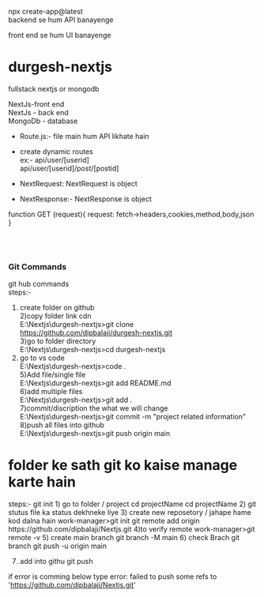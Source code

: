 npx create-app@latest<br/>
backend se hum API banayenge<br/>

front end se hum UI banayenge<br/>



# durgesh-nextjs
fullstack nextjs or mongodb<br/>

NextJs-front end<br/>
NextJs - back end<br/>
MongoDb - database<br/>
- Route.js:- file main hum API likhate hain<br/>

- create dynamic routes<br/>
ex:- api/user/[userid]<br/>
api/user/[userid]/post/[postid] <br/>

- NextRequest: NextRequest is object<br/>
- NextResponse:- NextResponse is object<br/>

function GET (request){
  request: fetch->headers,cookies,method,body,json
}

<br/><br/>



<h3>Git Commands</h3>

git hub commands<br/>
steps:-<br/>
1) create folder on github<br/>
2)copy folder link cdn<br/>
E:\Nextjs\durgesh-nextjs>git clone https://github.com/dipbalaji/durgesh-nextjs.git<br/>
3)go to folder directory<br/>
E:\Nextjs\durgesh-nextjs>cd durgesh-nextjs<br/>
4) go to vs code<br/>
E:\Nextjs\durgesh-nextjs>code .<br/>
5)Add file/single file<br/>
E:\Nextjs\durgesh-nextjs>git add README.md<br/>
6)add multiple files<br/>
E:\Nextjs\durgesh-nextjs>git add .<br/>
7)commit/discription the what we will change<br/>
E:\Nextjs\durgesh-nextjs>git commit -m "project related information"<br/>
8)push all files into github<br/>
E:\Nextjs\durgesh-nextjs>git push origin main<br/>

 <h1>folder ke sath git ko kaise manage karte hain</h1>
 steps:-
 git init
 1) go to folder / project cd projectName
 cd projectName
 2) git stutus file ka status dekhneke liye
 3) create new reposetory / jahape hame kod dalna hain
 work-manager>git init
 git remote add origin https://github.com/dipbalaji/Nextjs.git
 4)to verify remote
  work-manager>git remote -v
5) create main branch
git branch -M main
6) check Brach 
git branch
git push -u origin main

7) add into githu
git push

if error is comming below type
error: failed to push some refs to 'https://github.com/dipbalaji/Nextjs.git'


